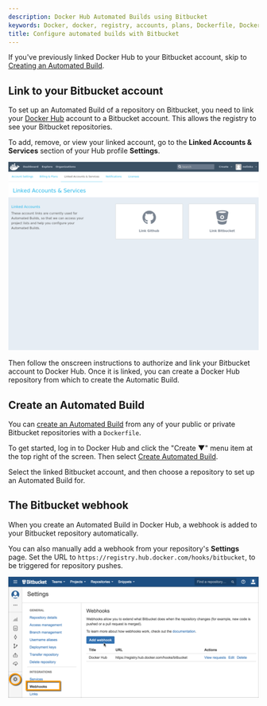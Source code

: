 ```yaml
---
description: Docker Hub Automated Builds using Bitbucket
keywords: Docker, docker, registry, accounts, plans, Dockerfile, Docker Hub, docs, documentation, trusted, builds, trusted builds, automated builds, bitbucket
title: Configure automated builds with Bitbucket
---
```


If you've previously linked Docker Hub to your Bitbucket account, skip to
[Creating an Automated Build](bitbucket.md#creating-an-automated-build).

## Link to your Bitbucket account

To set up an Automated Build of a repository on Bitbucket, you need to
link your [Docker Hub](https://hub.docker.com/account/authorized-services/)
account to a Bitbucket account. This allows the registry to see your
Bitbucket repositories.

To add, remove, or view your linked account, go to the **Linked Accounts &
Services** section of your Hub profile **Settings**.

![authorized-services](images/authorized-services.png)

Then follow the onscreen instructions to authorize and link your Bitbucket
account to Docker Hub. Once it is linked, you can create a Docker Hub
repository from which to create the Automatic Build.

## Create an Automated Build

You can [create an Automated Build](
https://hub.docker.com/add/automated-build/bitbucket/) from any of your public
or private Bitbucket repositories with a `Dockerfile`.

To get started, log in to Docker Hub and click the "Create &#x25BC;" menu item
at the top right of the screen. Then select [Create Automated
Build](https://hub.docker.com/add/automated-build/bitbucket/).

Select the linked Bitbucket account, and then choose a repository to set up
an Automated Build for.

## The Bitbucket webhook

When you create an Automated Build in Docker Hub, a webhook is added to your
Bitbucket repository automatically.

You can also manually add a webhook from your repository's **Settings** page.
Set the URL to `https://registry.hub.docker.com/hooks/bitbucket`, to be
triggered for repository pushes.

![bitbucket-hooks](images/bitbucket-hook.png)
